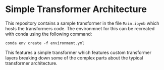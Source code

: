 # Simple Transformer Architecture

This repository contains a sample transformer in the file `Main.ipynb` which hosts the transformers code. The environmnet for this can be recreated with conda using the following command:

``` shell
conda env create -f environment.yml
```

This features a simple transformer which features custom transformer layers breaking down some of the complex parts about the typical transformer architecture.

